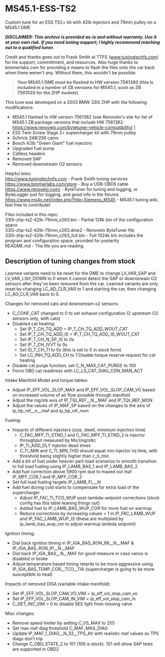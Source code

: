 # MS45.1-ESS-TS2
Custom tune for an ESS TS2+ kit with 42lb injectors and 79mm pulley on a MS45.1 DME 

***DISCLAIMER: This archive is provided as-is and without warranty.  Use it at your own risk. If you need tuning support, I highly recommend reaching out to a qualified tuner.***

Credit and thanks goes out to Frank Smith at TTFS (www.tuningtechfs.com) for his support, committment, and resources. Also huge thanks to bimmerlabs.com for providing a means to flash the files onto the car back when there weren't any. Without them, this wouldn't be possible.

>**Your MS45.1 DME must be flashed to HW version 7561382 (this is included in a number of ZB versions for MS45.1, such as ZB 7561520 for the ZHP models)**

This tune was developed on a 2003 BMW 330i ZHP with the following modifications:  
- MS45.1 flashed to HW version 7561382 (see Renovelo's site for list of MS45.1 ZB package versions that include HW 7561382: https://www.renovelo.com/bytetuner-vehicle-compatibility/ )  
- ESS Twin Screw Stage 2+ supercharger kit with 79mm pulley  
- Schrick 248/256 cams  
- Bosch 42lb "Green Giant" fuel injectors  
- Upgraded fuel pump  
- Catless headers  
- Removed SAP
- Removed downstream O2 sensors


Helpful links:  
http://www.tuningtechnfs.com - Frank Smith tuning services  
https://www.bimmerlabs.com/store - Buy a USB-OBDII cable  
https://www.renovelo.com/ - ByteTuner for tuning and logging, or ByteLogger just for logging, and good info in the forums  
https://www.ms4x.net/index.php?title=Siemens_MS45 - MS45.1 tuning wiki, feel free to contribute!  


Files included in this repo:  
330i-zhp-ts2-42lb-79mm_v263.bin - Partial 128k bin of the configuration space  
330i-zhp-ts2-42lb-79mm_v263.dme2 - Renovelo ByteTuner file  
330i-zhp-ts2-42lb-79mm_v263_full.bin - Full 1024k bin includes the program and configuration space, provided for posterity  
README.md - The file you are reading.  


## Description of tuning changes from stock

Learned variants need to be reset for the DME to change LV_VAR_SAP and LV_VAR_LSH_DOWN to 0 when it cannot detect the SAP or downstream O2 sensors after they've been removed from the car.  Learned variants are only reset by changing LC_AD_CLR_VAR to 1 and starting the car, then changing LC_AD_CLR_VAR back to 0.  

Changes for removed cats and downstream o2 sensors:  
- C_CONF_CAT changed to 0 to set exhaust configuration (2 upstream O2 sensors only, with cats)  
- Disabled cat heating:
   - 	Set IP_T_CH_TQ_ADD = IP_T_CH_TQ_ADD_WOUT_CAT
   - 	Set IP_T_CH_TQ_ADD_IS = IP_T_CH_TQ_ADD_IS_WOUT_CAT
   - 	Set IP_T_CH_N_SP_IS to 0s 
   - 	Set IP_T_CH_IVVT to 0s
   - 	Set ID_T_CH_TI to 0s (this is set to 0 in stock form)
   - 	Set LC_INH_TQ_ADD_CH to 1 Disable torque reserve request for cat heating
- Disable cat purge function, set C_N_MAX_CAT_PURGE to 100
- Force OBD cat readiness with LC_LS_CAT_DIAG_CDN_MAN_ACT

Intake Manifold Model and torque tables:
- Adjust IP_EFF_VOL_SLOP_MAX and IP_EFF_VOL_SLOP_CAM_VO based on increased volume of air flow possible through manifold
- Adjust the mg/stk axis of IP_TQI_REF__N__MAF and IP_TQI_REF_MON
- Adjust the values of IP_MAF_SP based on the changes to the axis of ip_tqi_ref__n__maf and ip_tqi_ref_mon

Fueling:
- Impacts of different injectors (size, dwell, minimum injection time)
   - C_FAC_MFF_TI_STND_1 and C_FAC_MFF_TI_STND_2 is injector throughput measured by Ms/(mg/stk)
   - IP_TI_ADD_DLY injector dead times
   - C_TI_MIN and C_TI_MIN_THD should equal min injector inj time, with threshold being slightly higher than c_ti_min.
- Add a bit of fuel under heavier part-load scenarios to smooth transition to full load fueling using IP_LAMB_BAS_1 and IP_LAMB_BAS_2
- Add fuel correction above 5900 rpm due to maxed out maf IP_MFF_COR_1 and IP_MFF_COR_2
- Set full load fueling targets IP_LAMB_FL__N
- Add fuel during cold starts to compensate for extra load of the supercharger
   - Adjust IP_FAC_TI_TCO_WUP post-lambda-setpoint corrections (stock config has this table leaning things out)
   - Added fuel to IP_LAMB_BAS_WUP_COR for more fuel on warmup
   - Reduce corrections by increasing values < 1 in IP_FAC_LAMB_WUP and IP_FAC_LAMB_WUP_IS (these are multiplied by ip_lamb_bas_wup_cor to adjust warmup lambda setpoint)

Ignition timing:
- Dial back ignition timing in IP_IGA_BAS_RON_98__N__MAF & IP_IGA_BAS_RON_91__N__MAF 
- Dial back IP_IGA_BAS__N__MAF for good measure in case vanos is disabled or broke 
- Adjust temperature based timing retards to be more aggressive using IP_IGA_BAS_TEMP_COR__TCO__TIA (supercharger is going to be more susceptible to heat)

Impacts of removed DISA (variable intake manifold):
- Set IP_EFF_VOL_SLOP_CAM_VO_VIM = ip_eff_vol_slop_cam_vo
- Set IP_EFF_VOL_SLOP_CAM_IN_VIM = ip_eff_vol_slop_cam_in
- C_DET_INC_VIM = 0 to disable SES light from missing valve

Misc changes:
- Remove speed limiter by setting C_VS_MAX to 255
- Set max maf diag threshold C_MAF_MAX_DIAG
- Update IP_MAF_1_DIAG__N_32__TPS_AV with realistic maf values so TPS diags don’t trip
- Change C_OBD_STATE_2 to 101 (109 is stock).  101 will show SAP tests are supported in OBD2

